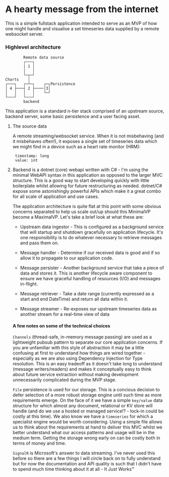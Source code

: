 # A hearty message from the internet

This is a simple fullstack application intended to serve as an MVP of how one might handle and visualise a set
timeseries data supplied by a remote websocket server.

### Highlevel architecture

            Remote data source
            ┌───┐
            │ 1 │
            │   │
            └─┬─┘
    Charts    │
    ┌───┐   ┌─┴─┐    ┌─┐Persistence
    │ 4 ├───┤ 2 ├────│3│
    │   │   │   │    └─┘
    └───┘   └───┘
            backend


This application is a standard n-tier stack comprised of an
upstream source, backend server, some basic persistence and a user facing asset.

1. The source data

   A remote streaming/websocket service. When it is not misbehaving (and it misbehaves often!), it exposes a single set
   of timeseries data which we might find in a device such as a heart rate monitor (HRM):

        timestamp: long
        value: int

2. Backend is a dotnet (core) webapi written with C# - I'm using the minimal WebAPI syntax in this application as opposed to the larger MVC structure. This is a good way to start developing quickly with little boilerplate whilst allowing for future restructuring as needed. dotnet/C# expose some astonishingly powerful APIs which make it a great combo for all scale of application and use cases.

   The application architecture is quite flat at this point with some obvious concerns separated to help us scale out/up
   should this MinimalVP become a MaximalVP. Let's take a brief look at what these are:

   - Upstream data ingestor -  This is configured as a background service that will startup and shutdown gracefully on application lifecycle. It's one responsibility is to do whatever necessary to retrieve messages and pass them on.

   - Message handler - Determine if our received data is good and if so allow it to propagate to our application code.

   - Message persister - Another background service that take a piece of data and stores it. This is another lifecycle aware component to ensure we have graceful handling of resources (I/O) and messages in-flight.

   - Message retriever - Take a date range (currently expressed as a start and end DateTime) and return all data within it.

   - Message streamer - Re-exposes our upstream timeseries data as another stream for a real-time view of data

   #### A few notes on some of the technical choices

   `Channels` (thread-safe, in-memory message passing) are used as a lightweight pubsub pattern to separate our core application concerns. If you are unfamiliar with this style of abstraction it may be a little confusing at first to understand how things are wired together - especially as we are also using Dependency Injection for Type resolution. This is an easy tradeoff as it doesn't take long to understand (message writers/readers) and makes it conceptually easy to think about future service extraction without making development unnecessarily complicated during the MVP stage.

   `File` persistence is used for our storage. This is a concious decision to defer selection of a more robust storage engine until such time as more requirements emerge. On the face of it we have a simple `key/value` data structure for which almost any document, relational or KV store will handle (and do we use a hosted or managed service!? - lock-in could be costly at this time). We also know we have a `timeseries` for which a specialist engine would be worth considering. Using a simple file allows us to think about the requirements at hand to deliver this MVC whilst we better understand what our access patterns and usage will be in the medium term. Getting the storage wrong early on can be costly both in terms of money and time.

   `SignalR` is Microsoft's answer to data streaming. I've never used this before so there are a few things I will circle back on to fully understand but for now the documentation and API quality is such that I didn't have to spend much time thinking about it at all - It Just Works™️️
